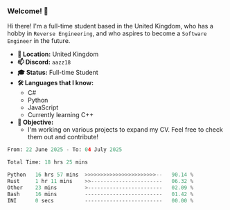 ### Welcome! 👋

Hi there! I'm a full-time student based in the United Kingdom, who has a hobby in `Reverse Engineering`, and who aspires to become a `Software Engineer` in the future.

- **📍 Location:** United Kingdom
- **📫 Discord:** `aazz18`
- **🎓 Status:** Full-time Student
- **🛠️ Languages that I know:**
  - C#
  - Python
  - JavaScript
  - Currently learning C++
- **🎯 Objective:** 
  - I'm working on various projects to expand my CV. Feel free to check them out and contribute!


<!--START_SECTION:waka-->

```python
From: 22 June 2025 - To: 04 July 2025

Total Time: 18 hrs 25 mins

Python   16 hrs 57 mins  >>>>>>>>>>>>>>>>>>>>>>>--   90.14 %
Rust     1 hr 11 mins    >>-----------------------   06.32 %
Other    23 mins         >------------------------   02.09 %
Bash     16 mins         -------------------------   01.42 %
INI      0 secs          -------------------------   00.00 %
```

<!--END_SECTION:waka-->
